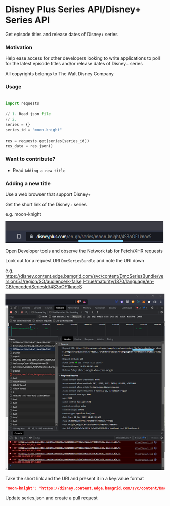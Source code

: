 # Disney Plus Series API/Disney+ Series API
Get episode titles and release dates of Disney+ series

### Motivation
Help ease access for other developers looking to write applications to poll for the latest episode titles and/or release dates of Disney+ series

All copyrights belongs to The Walt Disney Company

### Usage
```python

import requests

// 1. Read json file
// 2. 
series = {}
series_id = "moon-knight"

res = requests.get(series[series_id])
res_data = res.json()
```

### Want to contribute?
- Read `Adding a new title`

### Adding a new title
Use a web browser that support Disney+

Get the short link of the Disney+ series

e.g. moon-knight

![](Screenshot%202022-05-31%20232403.png)

Open Developer tools and observe the Network tab for Fetch/XHR requests

Look out for a request URI `DmcSeriesBundle` and note the URI down

e.g. https://disney.content.edge.bamgrid.com/svc/content/DmcSeriesBundle/version/5.1/region/SG/audience/k-false,l-true/maturity/1870/language/en-GB/encodedSeriesId/4S3oOF1knocS

![](Screenshot%202022-05-31%20233339.png)

Take the short link and the URI and present it in a key:value format
```json
"moon-knight": "https://disney.content.edge.bamgrid.com/svc/content/DmcSeriesBundle/version/5.1/region/SG/audience/k-false,l-true/maturity/1870/language/en-GB/encodedSeriesId/4S3oOF1knocS"
```

Update series.json and create a pull request
